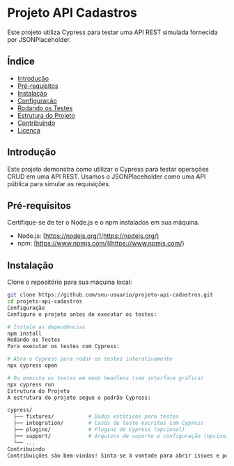# Projeto API Cadastros

Este projeto utiliza Cypress para testar uma API REST simulada fornecida por JSONPlaceholder.

## Índice

- [Introdução](#introdução)
- [Pré-requisitos](#pré-requisitos)
- [Instalação](#instalação)
- [Configuração](#configuração)
- [Rodando os Testes](#rodando-os-testes)
- [Estrutura do Projeto](#estrutura-do-projeto)
- [Contribuindo](#contribuindo)
- [Licença](#licença)

## **Introdução**

Este projeto demonstra como utilizar o Cypress para testar operações CRUD em uma API REST. Usamos o JSONPlaceholder como uma API pública para simular as requisições.

## **Pré-requisitos**

Certifique-se de ter o Node.js e o npm instalados em sua máquina.

- Node.js: [https://nodejs.org/](https://nodejs.org/)
- npm: [https://www.npmjs.com/](https://www.npmjs.com/)

## **Instalação**

Clone o repositório para sua máquina local:

```bash
git clone https://github.com/seu-usuario/projeto-api-cadastros.git
cd projeto-api-cadastros
Configuração
Configure o projeto antes de executar os testes:

# Instale as dependências
npm install
Rodando os Testes
Para executar os testes com Cypress:

# Abra o Cypress para rodar os testes interativamente
npx cypress open

# Ou execute os testes em modo headless (sem interface gráfica)
npx cypress run
Estrutura do Projeto
A estrutura do projeto segue o padrão Cypress:

cypress/
  ├── fixtures/           # Dados estáticos para testes
  ├── integration/        # Casos de teste escritos com Cypress
  ├── plugins/            # Plugins do Cypress (opcional)
  ├── support/            # Arquivos de suporte e configuração (opcional)
  └── ...
Contribuindo
Contribuições são bem-vindas! Sinta-se à vontade para abrir issues e pull requests.
